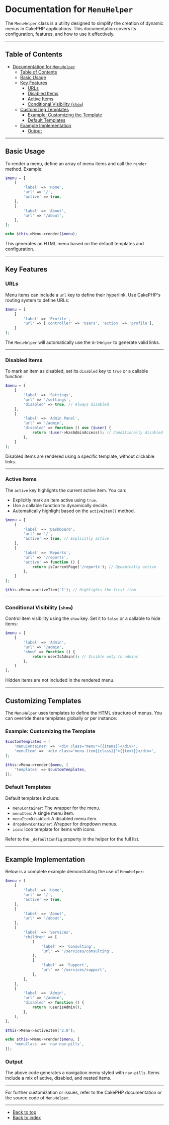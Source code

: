# Documentation for `MenuHelper`

The `MenuHelper` class is a utility designed to simplify the creation of dynamic menus in CakePHP applications. This documentation covers its configuration, features, and how to use it effectively.

---

## Table of Contents
- [Documentation for `MenuHelper`](#documentation-for-menuhelper)
  - [Table of Contents](#table-of-contents)
  - [Basic Usage](#basic-usage)
  - [Key Features](#key-features)
    - [URLs](#urls)
    - [Disabled Items](#disabled-items)
    - [Active Items](#active-items)
    - [Conditional Visibility (`show`)](#conditional-visibility-show)
  - [Customizing Templates](#customizing-templates)
    - [Example: Customizing the Template](#example-customizing-the-template)
    - [Default Templates](#default-templates)
  - [Example Implementation](#example-implementation)
    - [Output](#output)

---

## Basic Usage
To render a menu, define an array of menu items and call the `render` method. Example:

```php
$menu = [
    [
        'label' => 'Home',
        'url' => '/',
        'active' => true,
    ],
    [
        'label' => 'About',
        'url' => '/about',
    ],
];

echo $this->Menu->render($menu);
```

This generates an HTML menu based on the default templates and configuration.

---

## Key Features

### URLs
Menu items can include a `url` key to define their hyperlink. Use CakePHP's routing system to define URLs:

```php
$menu = [
    [
        'label' => 'Profile',
        'url' => ['controller' => 'Users', 'action' => 'profile'],
    ]
];
```

The `MenuHelper` will automatically use the `UrlHelper` to generate valid links.

---

### Disabled Items
To mark an item as disabled, set its `disabled` key to `true` or a callable function:

```php
$menu = [
    [
        'label' => 'Settings',
        'url' => '/settings',
        'disabled' => true, // Always disabled
    ],
    [
        'label' => 'Admin Panel',
        'url' => '/admin',
        'disabled' => function () use ($user) {
            return !$user->hasAdminAccess(); // Conditionally disabled
        },
    ]
];
```

Disabled items are rendered using a specific template, without clickable links.

---

### Active Items
The `active` key highlights the current active item. You can:

- Explicitly mark an item active using `true`.
- Use a callable function to dynamically decide.
- Automatically highlight based on the `activeItem()` method.

```php
$menu = [
    [
        'label' => 'Dashboard',
        'url' => '/',
        'active' => true, // Explicitly active
    ],
    [
        'label' => 'Reports',
        'url' => '/reports',
        'active' => function () {
            return isCurrentPage('/reports'); // Dynamically active
        },
    ]
];

$this->Menu->activeItem('1'); // Highlights the first item
```

---

### Conditional Visibility (`show`)
Control item visibility using the `show` key. Set it to `false` or a callable to hide items:

```php
$menu = [
    [
        'label' => 'Admin',
        'url' => '/admin',
        'show' => function () {
            return userIsAdmin(); // Visible only to admins
        },
    ]
];
```

Hidden items are not included in the rendered menu.

---

## Customizing Templates
The `MenuHelper` uses templates to define the HTML structure of menus. You can override these templates globally or per instance:

### Example: Customizing the Template

```php
$customTemplates = [
    'menuContainer' => '<div class="menu">{{items}}</div>',
    'menuItem' => '<div class="menu-item{{class}}">{{text}}</div>',
];

$this->Menu->render($menu, [
    'templates' => $customTemplates,
]);
```

### Default Templates
Default templates include:
- `menuContainer`: The wrapper for the menu.
- `menuItem`: A single menu item.
- `menuItemDisabled`: A disabled menu item.
- `dropdownContainer`: Wrapper for dropdown menus.
- `icon`: Icon template for items with icons.

Refer to the `_defaultConfig` property in the helper for the full list.

---

## Example Implementation
Below is a complete example demonstrating the use of `MenuHelper`:

```php
$menu = [
    [
        'label' => 'Home',
        'url' => '/',
        'active' => true,
    ],
    [
        'label' => 'About',
        'url' => '/about',
    ],
    [
        'label' => 'Services',
        'children' => [
            [
                'label' => 'Consulting',
                'url' => '/services/consulting',
            ],
            [
                'label' => 'Support',
                'url' => '/services/support',
            ],
        ],
    ],
    [
        'label' => 'Admin',
        'url' => '/admin',
        'disabled' => function () {
            return !userIsAdmin();
        },
    ],
];

$this->Menu->activeItem('2.0');

echo $this->Menu->render($menu, [
    'menuClass' => 'nav nav-pills',
]);
```

### Output
The above code generates a navigation menu styled with `nav-pills`. Items include a mix of active, disabled, and nested items.

---

For further customization or issues, refer to the CakePHP documentation or the source code of `MenuHelper`.

---

- [Back to top](#documentation-for-menuhelper)
- [Back to index](index.md)